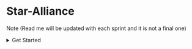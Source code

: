 # Star-Alliance
Note (Read me will be updated with each sprint and it is not a final one)

<details>
<summary>Get Started</summary>
  
  1. `git clone https://github.com/advanced-computer-lab/Star-Alliance.git`
  2. `npm i && cd client && npm i && cd ..`
  3. `npm run dev`
</details>
